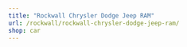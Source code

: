 ```yaml
---
title: "Rockwall Chrysler Dodge Jeep RAM"
url: /rockwall/rockwall-chrysler-dodge-jeep-ram/
shop: car
---
```

